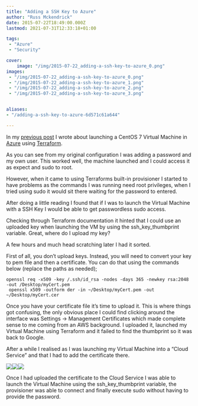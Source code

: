 ```yaml
---
title: "Adding a SSH Key to Azure"
author: "Russ Mckendrick"
date: 2015-07-22T18:49:00.000Z
lastmod: 2021-07-31T12:33:18+01:00

tags:
 - "Azure"
 - "Security"

cover:
    image: "/img/2015-07-22_adding-a-ssh-key-to-azure_0.png" 
images:
 - "/img/2015-07-22_adding-a-ssh-key-to-azure_0.png"
 - "/img/2015-07-22_adding-a-ssh-key-to-azure_1.png"
 - "/img/2015-07-22_adding-a-ssh-key-to-azure_2.png"
 - "/img/2015-07-22_adding-a-ssh-key-to-azure_3.png"


aliases:
- "/adding-a-ssh-key-to-azure-6d571c61a644"

---
```


In my [previous post](https://media-glass.es/2015/07/19/terraform-and-azure/) I wrote about launching a CentOS 7 Virtual Machine in [Azure](http://azure.microsoft.com/) using [Terraform](https://www.terraform.io).

As you can see from my original configuration I was adding a password and my own user. This worked well, the machine launched and I could access it as expect and sudo to root.

However, when it came to using Terraforms built-in provisioner I started to have problems as the commands I was running need root privileges, when I tried using sudo it would sit there waiting for the password to entered.

After doing a little reading I found that if I was to launch the Virtual Machine with a SSH Key I would be able to get passwordless sudo access.

Checking through Terraform documentation it hinted that I could use an uploaded key when launching the VM by using the ssh_key_thumbprint variable. Great, where do I upload my key?

A few hours and much head scratching later I had it sorted.

First of all, you don’t upload keys. Instead, you will need to convert your key to pem file and then a certificate. You can do that using the commands below (replace the paths as needed);

```
openssl req -x509 -key /.ssh/id_rsa -nodes -days 365 -newkey rsa:2048 -out /Desktop/myCert.pem
 openssl x509 -outform der -in ~/Desktop/myCert.pem -out ~/Desktop/myCert.cer
```

Once you have your certificate file it’s time to upload it. This is where things got confusing, the only obvious place I could find clicking around the interface was Settings -&gt; Management Certificates which made complete sense to me coming from an AWS background. I uploaded it, launched my Virtual Machine using Terraform and it failed to find the thumbprint so it was back to Google.

After a while I realised as I was launching my Virtual Machine into a “Cloud Service” and that I had to add the certificate there.

![](/img/2015-07-22_adding-a-ssh-key-to-azure_1.png)![](/img/2015-07-22_adding-a-ssh-key-to-azure_2.png)![](/img/2015-07-22_adding-a-ssh-key-to-azure_3.png)

Once I had uploaded the certificate to the Cloud Service I was able to launch the Virtual Machine using the ssh_key_thumbprint variable, the provisioner was able to connect and finally execute sudo without having to provide the password.

